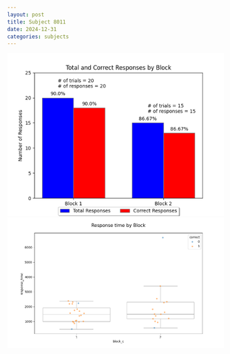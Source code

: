```yaml
---
layout: post
title: Subject 8011
date: 2024-12-31
categories: subjects
---
```


![](data/8011/run-20/8011_ATS_responses.png)
![](data/8011/run-20/8011_ATS_rt.png)
